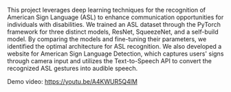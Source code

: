 This project leverages deep learning techniques for the recognition of American Sign Language (ASL) to enhance communication opportunities for individuals with disabilities. We trained an ASL dataset through the PyTorch framework for three distinct models, ResNet, SqueezeNet, and a self-build model. By comparing the models and fine-tuning their parameters, we identified the optimal architecture for ASL recognition. We also developed a website for American Sign Language Detection, which captures users' signs through camera input and utilizes the Text-to-Speech API to convert the recognized ASL gestures into audible speech.

Demo video: https://youtu.be/A4KWUR5Q4lM
